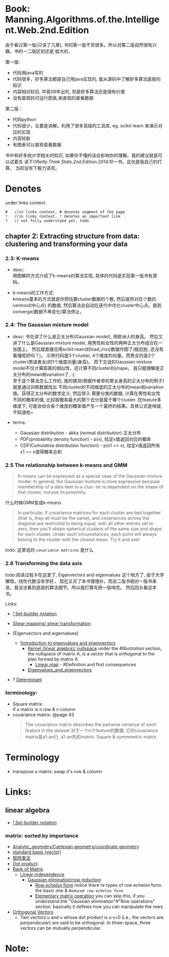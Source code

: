 # Book: Manning.Algorithms.of.the.Intelligent.Web.2nd.Edition
由于看过第一版(只读了几章), 书的第一版干货很多。所以对第二版自然很有兴趣。书的一二版区别还是
挺大的，

第一版:
* 代码用java写的
* 代码很多，好多算法都是自己用java实现的, 能从源码中了解好多算法底层的知识
* 内容相对较旧, 毕竟09年出的, 但是好多算法还是很有价值
* 没有直观的可运行图表,来直观的查看数据

第二版：
* 代码python
* 代码很少，主要是讲解。利用了很多高级的工具库, eg. scikit-learn 来演示对应的实现
* 内容较新
* 有图表可以直观查看数据


书中有好多统计学相关的知识, 如果你不懂的话会影响你的理解。我的建议就是可以试着先
读下*OReilly.Think.Stats.2nd.Edition.2014.10*一书。这也是我自己的打算。
当初没有下毅力读完。

# Denotes


under links context:

    #   //in links context, # denotes segment of the page
    !   //in links context, ! denotes an important link
    ?   // not fully understand yet, todo

## chapter 2: Extracting structure from data: clustering and transforming your data
 
### 2.3: K-means
* desc:  
  用图解的方式介绍了k-means的算法实现, 具体的代码是实现第一版书有源码。

* k-means的工作方式:   
  kmeans基本的方式就是你预估要cluster数据的个数, 然后提供对应个数的centroid(中心点)
  的数据, 然后算法会自动在迭代中优化cluster中心点。直到converge(数据不再变化)算法停止。


### 2.4: The Gaussian mixture model

* desc: 
书先讲了什么是正太分布(Gaussian model), 用欧洲人的身高。
然后又讲了什么是Gaussian mixture model, 用男性和女性的两种正太分布组合在一张图上。
然后就直接应用scikit-learn的load_iris()数据作图了(尴尬脸, 还没有看懂呢好吗？)。
示例代码是3个cluster, 4个维度的向量。而男女的是2个cluster(男或者女)的1个维度向量(身高)。
而下文说的Gaussian mixture model不仅计算距离的相似性，还计算不同cluster的shape。
我只能理解是正太分布的mean和variation了, :(.  
至于这个算法怎么工作的, 我的猜测(根据作者举的男女身高的正太分布的例子)就是通过训练数据找出
不同cluster的不同维度的正太分布的mean和variation值。获得正太分布的数学定义, 然后带入
需要分类的数据, 计算在男性和女性不同的概率的值, 比较取概率最大的那个去分是属于哪个cluster.
在feature多维度下, 可能会综合各个维度的概率值产生一个最终的结果。具体公式是啥就不知道啦~

* terms:
  *  Gaussian distribution - akka (normal distribution) 正太分布
  * PDF(probability density function) - p(x), 给定x值返回对应的概率
  * CDF(Cumulative distribution function) - p(x1 <= x), 给定x值返回所有x1 <= x值得概率总和

### 2.5 The relationship between k-means and GMM
>K-means can be expressed as a special case of the Gaussian mixture model. In general, the Gaussian mixture is more expressive because membership of a data item to a clus- ter is dependent on the shape of that cluster, not just its proximity.

什么时候GMM变成k-means
>In particular, if covariance matrices for each cluster are tied together (that is, they all must be the same), and covariances across the diagonal are restricted to being equal, with all other entries set to zero, then you’ll obtain spherical clusters of the same size and shape for each cluster. Under such circumstances, each point will always belong to the cluster with the closest mean. Try it and see!

todo: 这里说的 `covariance matrices` 是什么

### 2.6 Transforming the data axis
todo:阅读过程卡在这里了, Eigenvectors and eigenvalues 这个地方了, 由于大学懒惰，线性代数没有学好，
现在又买了本书慢慢补。而且二版书相对一版书来说，我没法看到底层的算法细节。所以我打算先把一版啃完。
然后回头看这本书。


Links:
* [! Set-builder notation](https://en.wikipedia.org/wiki/Set-builder_notation)
* [Shear mapping/ shear transformation](https://en.wikipedia.org/wiki/Shear_mapping)
* [Eigenvectors and eigenvalues]
  * [!Introduction to eigenvalues and eigenvectors](https://www.khanacademy.org/math/linear-algebra/alternate-bases/eigen-everything/v/linear-algebra-introduction-to-eigenvalues-and-eigenvectors)
    * [Kernel (linear algebra)/ nullspace](https://en.wikipedia.org/wiki/Kernel_(linear_algebra))
      under the *#Illustration* section, the nullspace of matrix A, is a vector that is orthogonal to the plan formed by matrix A 
      * [Linear map](https://en.wikipedia.org/wiki/Linear_map) - #Definition and first consequences
    * [Eigenvalues_and_eigenvectors](https://en.wikipedia.org/wiki/Eigenvalues_and_eigenvectors)

* ? [Determinant](https://en.wikipedia.org/wiki/Determinant)



### terminology:
* Square matrix:   
  if a matrix is n row & n column
* covariance matrix: @page 43
  >The covariance matrix describes the pairwise variance of each
feature in the dataset
  对于一个n个feature的数据, 它的covariance matrix是a1-an行, a1-an列的matrix. Square & symmmetric matrix


# Terminology
* transpose a matrix: swap it's row & column

# Links:

## linear algebra
* [! Set-builder notation](https://en.wikipedia.org/wiki/Set-builder_notation)
### matrix: sorted by importance
* [Analytic_geometry/Cartesian geometry/coordinate geometry](https://en.wikipedia.org/wiki/Analytic_geometry)
* [standard basis (vector)](https://en.wikipedia.org/wiki/Standard_basis)
* [矩阵乘法](http://www.ruanyifeng.com/blog/2015/09/matrix-multiplication.html)
* [Dot product](https://en.wikipedia.org/wiki/Dot_product)
* [Rank of Matrix](https://en.wikipedia.org/wiki/Rank_(linear_algebra))
  * [Linear independence](https://en.wikipedia.org/wiki/Linear_independence)
    * [Gaussian elimination/row reduction](https://en.wikipedia.org/wiki/Gaussian_elimination)
      * [Row echelon form](https://en.wikipedia.org/wiki/Row_echelon_form)
        notice there're types of row echelon form: the basic one & `Reduced row echelon form`
      * [Elementary matrix operation](https://en.wikipedia.org/wiki/Elementary_matrix)
        you can skip this, if you understand link "Gaussian elimination"#"Row operations" section.
        basically it defines how you can manipulate the rows
* [Orthogonal Vectors](http://mathworld.wolfram.com/OrthogonalVectors.html)
  * Two vectors u and v whose dot product is u·v=0 (i.e., the vectors are perpendicular) are said to be orthogonal. In three-space, three vectors can be mutually perpendicular.


# Note:
